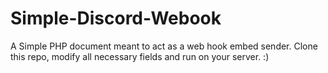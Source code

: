 # Simple-Discord-Webook
A Simple PHP document meant to act as a web hook embed sender. Clone this repo, modify all necessary fields and run on your server. :)
